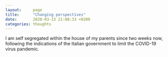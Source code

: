 ```yaml
---
layout:     page
title:      "Changing perspectives"
date:       2020-03-13 21:08:33 +0200
categories: thoughts
---
```


I am self segregated within the house of my parents since two weeks now, following the indications of the Italian government to limit the COVID-19 virus pandemic.

